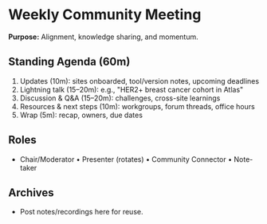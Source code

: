 # Weekly Community Meeting

**Purpose:** Alignment, knowledge sharing, and momentum.

## Standing Agenda (60m)
1. Updates (10m): sites onboarded, tool/version notes, upcoming deadlines
2. Lightning talk (15–20m): e.g., "HER2+ breast cancer cohort in Atlas"
3. Discussion & Q&A (15–20m): challenges, cross-site learnings
4. Resources & next steps (10m): workgroups, forum threads, office hours
5. Wrap (5m): recap, owners, due dates

## Roles
- Chair/Moderator • Presenter (rotates) • Community Connector • Note-taker

## Archives
- Post notes/recordings here for reuse.

